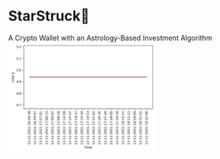 # StarStruck🚀

A Crypto Wallet with an Astrology-Based Investment Algorithm 
<img src='https://github.com/daminals/StarStruck/blob/master/static/portfolio.jpg' width=300>

